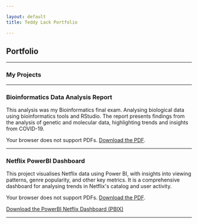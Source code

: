 ```yaml
---

layout: default
title: Teddy Lack Portfolio

---
```

## Portfolio

---

### My Projects

---
### Bioinformatics Data Analysis Report
This analysis was my Bioinformatics final exam. Analysing biological data using bioinformatics tools and RStudio. The report presents findings from the analysis of genetic and molecular data, highlighting trends and insights from COVID-19.

<object data="pdf/190260662_BMS3025_Report%20(1).pdf" type="application/pdf" width="100%" height="600px">
    <p>Your browser does not support PDFs. <a href="pdf/190260662_BMS3025_Report%20(1).pdf">Download the PDF</a>.</p>
</object>

---
### Netflix PowerBI Dashboard
This project visualises Netflix data using Power BI, with insights into viewing patterns, genre popularity, and other key metrics. It is a comprehensive dashboard for analysing trends in Netflix's catalog and user activity.

<object data="pdf/Netflix%20PowerBI%20Dashboard.pdf" type="application/pdf" width="100%" height="600px">
    <p>Your browser does not support PDFs. <a href="pdf/Netflix%20PowerBI%20Dashboard.pdf">Download the PDF</a>.</p>
</object>

<p><a href="pdf/Netflix%20PowerBI%20Dashboard.pbix">Download the PowerBI Netflix Dashboard (PBIX)</a></p>

---

